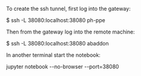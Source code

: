 To create the ssh tunnel, first log into the gateway:

$ ssh -L 38080:localhost:38080 ph-ppe

Then from the gateway log into the remote machine:

$ ssh -L 38080:localhost:38080 abaddon

In another terminal start the notebook:

jupyter notebook --no-browser --port=38080

